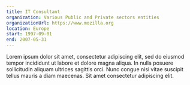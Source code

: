```yaml
---
title: IT Consultant
organization: Various Public and Private sectors entities
organizationUrl: https://www.mozilla.org
location: Europe
start: 1997-09-01
end: 2007-05-31
---
```


Lorem ipsum dolor sit amet, consectetur adipiscing elit, sed do eiusmod tempor incididunt ut labore et dolore magna aliqua. In nulla posuere sollicitudin aliquam ultrices sagittis orci. Nunc congue nisi vitae suscipit tellus mauris a diam maecenas. Sit amet consectetur adipiscing elit.
